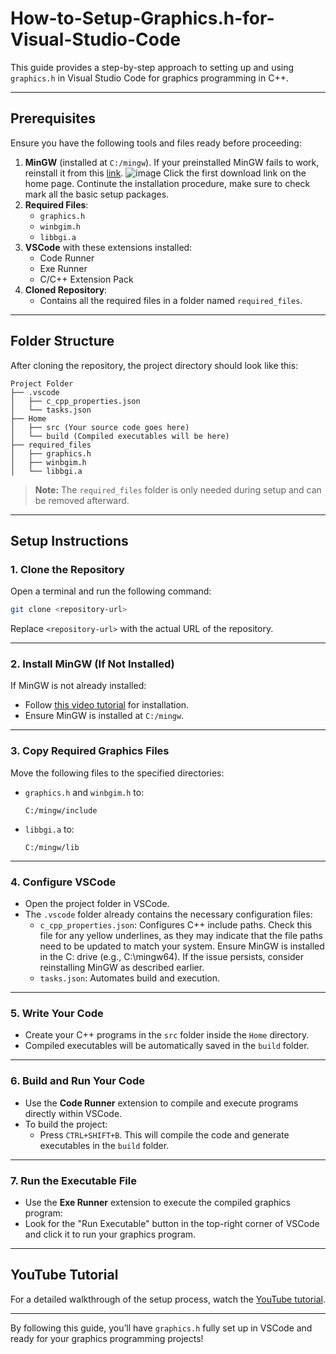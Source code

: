 # How-to-Setup-Graphics.h-for-Visual-Studio-Code

This guide provides a step-by-step approach to setting up and using `graphics.h` in Visual Studio Code for graphics programming in C++.

---

## Prerequisites
Ensure you have the following tools and files ready before proceeding:

1. **MinGW** (installed at `C:/mingw`).
   If your preinstalled MinGW fails to work, reinstall it from this [link](https://sourceforge.net/projects/mingw/).
   ![image](https://github.com/user-attachments/assets/7aa0e871-2665-462c-b001-7332d0c28b9f)
   Click the first download link on the home page. Continute the installation procedure, make sure to check mark all the basic setup packages.
3. **Required Files**:
   - `graphics.h`
   - `winbgim.h`
   - `libbgi.a`
4. **VSCode** with these extensions installed:
   - Code Runner
   - Exe Runner
   - C/C++ Extension Pack
5. **Cloned Repository**:
   - Contains all the required files in a folder named `required_files`.

---

## Folder Structure
After cloning the repository, the project directory should look like this:

```
Project Folder
├── .vscode
│   ├── c_cpp_properties.json
│   └── tasks.json
├── Home
│   ├── src (Your source code goes here)
│   └── build (Compiled executables will be here)
├── required_files
│   ├── graphics.h
│   ├── winbgim.h
│   └── libbgi.a
```

> **Note:** The `required_files` folder is only needed during setup and can be removed afterward.

---

## Setup Instructions

### 1. Clone the Repository
Open a terminal and run the following command:

```bash
git clone <repository-url>
```

Replace `<repository-url>` with the actual URL of the repository.

---

### 2. Install MinGW (If Not Installed)
If MinGW is not already installed:

- Follow [this video tutorial](https://www.youtube.com/watch?v=AIX8JSr6MQY) for installation.
- Ensure MinGW is installed at `C:/mingw`.

---

### 3. Copy Required Graphics Files

Move the following files to the specified directories:

- `graphics.h` and `winbgim.h` to:

  ```
  C:/mingw/include
  ```

- `libbgi.a` to:

  ```
  C:/mingw/lib
  ```

---

### 4. Configure VSCode

- Open the project folder in VSCode.
- The `.vscode` folder already contains the necessary configuration files:
  - `c_cpp_properties.json`: Configures C++ include paths.
     Check this file for any yellow underlines, as they may indicate that the file paths need to be updated to match your system. Ensure MinGW is installed in the C: drive (e.g., C:\mingw64). If the issue persists, consider reinstalling MinGW as described earlier.
  - `tasks.json`: Automates build and execution.

---

### 5. Write Your Code

- Create your C++ programs in the `src` folder inside the `Home` directory.
- Compiled executables will be automatically saved in the `build` folder.

---

### 6. Build and Run Your Code

- Use the **Code Runner** extension to compile and execute programs directly within VSCode.
- To build the project:
  - Press `CTRL+SHIFT+B`. This will compile the code and generate executables in the `build` folder.

---

### 7. Run the Executable File

- Use the **Exe Runner** extension to execute the compiled graphics program:
- Look for the "Run Executable" button in the top-right corner of VSCode and click it to run your graphics program.

---

## YouTube Tutorial

For a detailed walkthrough of the setup process, watch the [YouTube tutorial](https://www.youtube.com/watch?v=AIX8JSr6MQY).

---

By following this guide, you’ll have `graphics.h` fully set up in VSCode and ready for your graphics programming projects!

